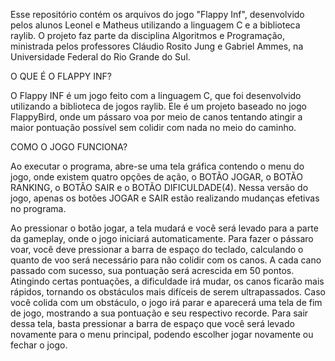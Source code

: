 Esse repositório contém os arquivos do jogo "Flappy Inf", desenvolvido pelos alunos Leonel e Matheus utilizando a linguagem C e a biblioteca raylib. O projeto faz parte da disciplina Algoritmos e Programação, ministrada pelos professores Cláudio Rosito Jung e Gabriel Ammes, na Universidade Federal do Rio Grande do Sul.


O QUE É O FLAPPY INF?										

O Flappy INF é um jogo feito com a linguagem C, que foi desenvolvido utilizando a biblioteca de jogos raylib. Ele é um projeto baseado no jogo FlappyBird, onde um pássaro voa por meio de canos tentando atingir a maior pontuação possível sem colidir com nada no meio do caminho.

COMO O JOGO FUNCIONA?

Ao executar o programa, abre-se uma tela gráfica contendo o menu do jogo, onde existem quatro opções de ação, o BOTÃO JOGAR, o BOTÃO RANKING, o BOTÃO SAIR e o BOTÃO DIFICULDADE(4). Nessa versão do jogo, apenas os botões JOGAR e SAIR estão realizando mudanças efetivas no programa.

Ao pressionar o botão jogar, a tela mudará e você será levado para a parte da gameplay, onde o jogo iniciará automaticamente. Para fazer o pássaro voar, você deve pressionar a barra de espaço do teclado, calculando o quanto de voo será necessário para não colidir com os canos. A cada cano passado com sucesso, sua pontuação será acrescida em 50 pontos. Atingindo certas pontuações, a dificuldade irá mudar, os canos ficarão mais rápidos, tornando os obstáculos mais difíceis de serem ultrapassados. Caso você colida com um obstáculo, o jogo irá parar e aparecerá uma tela de fim de jogo, mostrando a sua pontuação e seu respectivo recorde. Para sair dessa tela, basta pressionar a barra de espaço que você será levado novamente para o menu principal, podendo escolher jogar novamente ou fechar o jogo.

